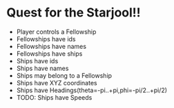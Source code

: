 # Quest for the Starjool!!

* Player controls a Fellowship
* Fellowships have ids
* Fellowships have names
* Fellowships have ships
* Ships have ids
* Ships have names
* Ships may belong to a Fellowship
* Ships have XYZ coordinates
* Ships have Headings(theta=-pi..+pi,phi=-pi/2..+pi/2)
* TODO: Ships have Speeds